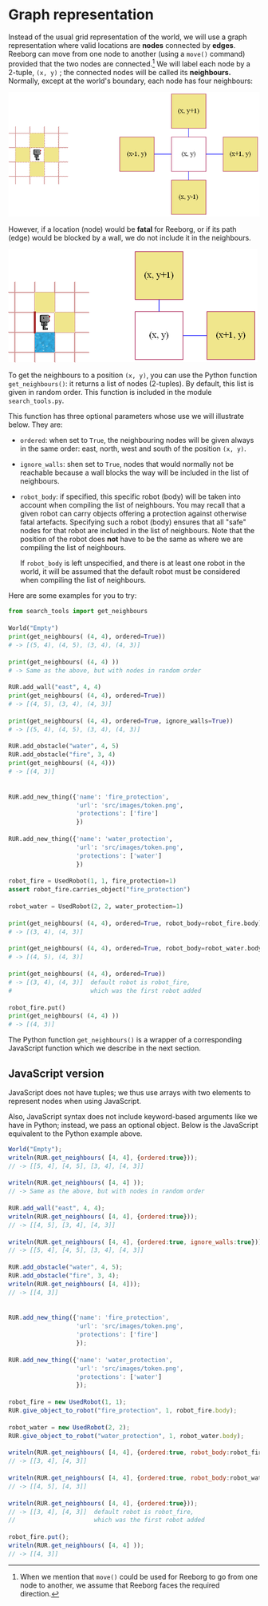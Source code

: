 # Graph representation

Instead of the usual grid representation of the world, we will use a graph representation where valid locations are **nodes** connected by **edges**. Reeborg can move from one node to another \(using a `move()` command\) provided that the two nodes are connected.[^1] We will label each node by a 2-tuple, `(x, y)` ; the connected nodes will be called its **neighbours.** Normally, except at the world's boundary, each node has four neighbours:

![](/assets/graph1.png)

However, if a location \(node\) would be **fatal** for Reeborg, or if its path \(edge\) would be blocked by a wall, we do not include it in the neighbours.

![](/assets/graph2.png)

To get the neighbours to a position `(x, y)`, you can use the Python function `get_neighbours()`: it returns a list of nodes \(2-tuples\). By default, this list is given in random order. This function is included in the module `search_tools.py`.

This function has three optional parameters whose use we will illustrate below.
They are:

* `ordered`: when set to `True`, the neighbouring nodes will be given always in
  the same order: east, north, west and south of the position `(x, y)`.
* `ignore_walls`: shen set to `True`, nodes that would normally not be reachable because
  a wall blocks the way will be included in the list of neighbours.
* `robot_body`: if specified, this specific robot (body) will be taken into account when compiling the
  list of neighbours. You may recall that a given robot can carry objects offering
  a protection against otherwise fatal artefacts. Specifying such a robot (body)
  ensures that all "safe" nodes for that robot are included in the list of
  neighbours. Note that the position of the robot does **not** have to be the same
  as where we are compiling the list of neighbours.

  If `robot_body` is left unspecified, and there is at least one robot in the world, it
  will be assumed that the default robot must be considered when compiling the list
  of neighbours.

Here are some examples for you to try:

```py
from search_tools import get_neighbours

World("Empty")
print(get_neighbours( (4, 4), ordered=True))
# -> [(5, 4), (4, 5), (3, 4), (4, 3)]

print(get_neighbours( (4, 4) ))
# -> Same as the above, but with nodes in random order

RUR.add_wall("east", 4, 4)
print(get_neighbours( (4, 4), ordered=True))
# -> [(4, 5), (3, 4), (4, 3)]

print(get_neighbours( (4, 4), ordered=True, ignore_walls=True))
# -> [(5, 4), (4, 5), (3, 4), (4, 3)]

RUR.add_obstacle("water", 4, 5)
RUR.add_obstacle("fire", 3, 4)
print(get_neighbours( (4, 4)))
# -> [(4, 3)]


RUR.add_new_thing({'name': 'fire_protection',
                   'url': 'src/images/token.png',
                   'protections': ['fire']
                   })

RUR.add_new_thing({'name': 'water_protection',
                   'url': 'src/images/token.png',
                   'protections': ['water']
                   })

robot_fire = UsedRobot(1, 1, fire_protection=1)
assert robot_fire.carries_object("fire_protection")

robot_water = UsedRobot(2, 2, water_protection=1)

print(get_neighbours( (4, 4), ordered=True, robot_body=robot_fire.body))
# -> [(3, 4), (4, 3)]

print(get_neighbours( (4, 4), ordered=True, robot_body=robot_water.body))
# -> [(4, 5), (4, 3)]

print(get_neighbours( (4, 4), ordered=True))
# -> [(3, 4), (4, 3)]  default robot is robot_fire,
#                      which was the first robot added

robot_fire.put()
print(get_neighbours( (4, 4) ))
# -> [(4, 3)]
```

The Python function `get_neighbours()` is a wrapper of a corresponding
JavaScript function which we describe in the next section.

## JavaScript version

JavaScript does not have tuples; we thus use arrays with two elements
to represent nodes when using JavaScript.

Also, JavaScript syntax does not include keyword-based arguments like we
have in Python; instead, we pass an optional object.  Below is the JavaScript
equivalent to the Python example above.

```js
World("Empty");
writeln(RUR.get_neighbours( [4, 4], {ordered:true}));
// -> [[5, 4], [4, 5], [3, 4], [4, 3]]

writeln(RUR.get_neighbours( [4, 4] ));
// -> Same as the above, but with nodes in random order

RUR.add_wall("east", 4, 4);
writeln(RUR.get_neighbours( [4, 4], {ordered:true}));
// -> [[4, 5], [3, 4], [4, 3]]

writeln(RUR.get_neighbours( [4, 4], {ordered:true, ignore_walls:true}));
// -> [[5, 4], [4, 5], [3, 4], [4, 3]]

RUR.add_obstacle("water", 4, 5);
RUR.add_obstacle("fire", 3, 4);
writeln(RUR.get_neighbours( [4, 4]));
// -> [[4, 3]]


RUR.add_new_thing({'name': 'fire_protection',
                   'url': 'src/images/token.png',
                   'protections': ['fire']
                   });

RUR.add_new_thing({'name': 'water_protection',
                   'url': 'src/images/token.png',
                   'protections': ['water']
                   });

robot_fire = new UsedRobot(1, 1);
RUR.give_object_to_robot("fire_protection", 1, robot_fire.body);

robot_water = new UsedRobot(2, 2);
RUR.give_object_to_robot("water_protection", 1, robot_water.body);

writeln(RUR.get_neighbours( [4, 4], {ordered:true, robot_body:robot_fire.body}));
// -> [[3, 4], [4, 3]]

writeln(RUR.get_neighbours( [4, 4], {ordered:true, robot_body:robot_water.body}));
// -> [[4, 5], [4, 3]]

writeln(RUR.get_neighbours( [4, 4], {ordered:true}));
// -> [[3, 4], [4, 3]]  default robot is robot_fire,
//                      which was the first robot added

robot_fire.put();
writeln(RUR.get_neighbours( [4, 4] ));
// -> [[4, 3]]
```


[^1]: When we mention that `move()` could be used for Reeborg to go from one node to another, we assume that Reeborg faces the required direction.